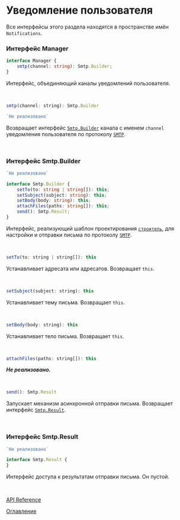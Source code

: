 # Уведомление пользователя

Все интерфейсы этого раздела находятся в пространстве имён `Notifications`.

### Интерфейс Manager<a name="Manager"></a>
```ts
interface Manager {
	smtp(channel: string): Smtp.Builder;
}
```
Интерфейс, объединяющий каналы уведомлений пользователя.

&nbsp;

```js
smtp(channel: string): Smtp.Builder
```
```ts
`Не реализовано`
```
Возвращает интерфейс [`Smtp.Builder`](#Smtp.Builder) канала с именем `channel` уведомления пользователя по протоколу [`SMTP`](https://ru.wikipedia.org/wiki/SMTP).

&nbsp;

### Интерфейс Smtp.Builder<a name="Smtp.Builder"></a>
```ts
`Не реализовано`
```

```ts
interface Smtp.Builder {
	setTo(to: string | string[]): this;
	setSubject(subject: string): this;
	setBody(body: string): this;
	attachFiles(paths: string[]): this;
	send(): Smtp.Result;
}
```
Интерфейс, реализующий шаблон проектирования [`строитель`](https://ru.wikipedia.org/wiki/%D0%A1%D1%82%D1%80%D0%BE%D0%B8%D1%82%D0%B5%D0%BB%D1%8C_(%D1%88%D0%B0%D0%B1%D0%BB%D0%BE%D0%BD_%D0%BF%D1%80%D0%BE%D0%B5%D0%BA%D1%82%D0%B8%D1%80%D0%BE%D0%B2%D0%B0%D0%BD%D0%B8%D1%8F)), для настройки и отправки письма по протоколу [`SMTP`](https://ru.wikipedia.org/wiki/SMTP).

&nbsp;

```js
setTo(to: string | string[]): this
```
Устанавливает адресата или адресатов. Возвращает `this`.

&nbsp;

```js
setSubject(subject: string): this
```
Устанавливает тему письма. Возвращает `this`.

&nbsp;

```js
setBody(body: string): this
```
Устанавливает тело письма. Возвращает `this`.

&nbsp;

```js
attachFiles(paths: string[]): this
```
***Не реализовано.***

&nbsp;

```js
send(): Smtp.Result
```
Запускает механизм асинхронной отправки письма. Возвращает интерфейс [`Smtp.Result`](#Smtp.Result).

&nbsp;

### Интерфейс Smtp.Result<a name="Smtp.Result"></a>
```ts
`Не реализовано`
```

```ts
interface Smtp.Result {
}
```
Интерфейс доступа к результатам отправки письма. Он пустой.

&nbsp;

[API Reference](API.md)

[Оглавление](../README.md)